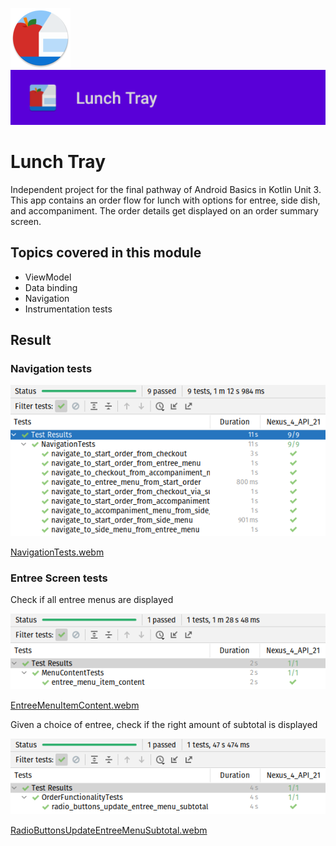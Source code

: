 ![ic_launcher_lunchtray](src/main/res/mipmap-xhdpi/ic_launcher_lunchtray_round.png?raw=true) ![ic_launcher_lunchtray](images/Screenshot_20220719_095616.png?raw=true)

# Lunch Tray

Independent project for the final pathway of Android Basics in Kotlin Unit 3. This app contains an
order flow for lunch with options for entree, side dish, and accompaniment. The order details get
displayed on an order summary screen.

## Topics covered in this module

- ViewModel
- Data binding
- Navigation
- Instrumentation tests

## Result

### Navigation tests

![Navigation tests](images/Screenshot_20220719_132938.png?raw=true)

[NavigationTests.webm](https://user-images.githubusercontent.com/29587914/179683449-06c619c2-f612-420d-a429-8a2e2ae9e571.webm)

### Entree Screen tests

Check if all entree menus are displayed

![Entree menu tests](images/Screenshot_20220719_132559.png?raw=true)

[EntreeMenuItemContent.webm](https://user-images.githubusercontent.com/29587914/179703637-90e37de3-c2bd-4186-b85b-15aeedfdc317.webm)

Given a choice of entree, check if the right amount of subtotal is displayed

![Entree subtotal tests](images/Screenshot_20220719_133715.png?raw=true)

[RadioButtonsUpdateEntreeMenuSubtotal.webm](https://user-images.githubusercontent.com/29587914/179727202-208e3f5d-1a19-473f-93a7-b83b3603dcdd.webm)
